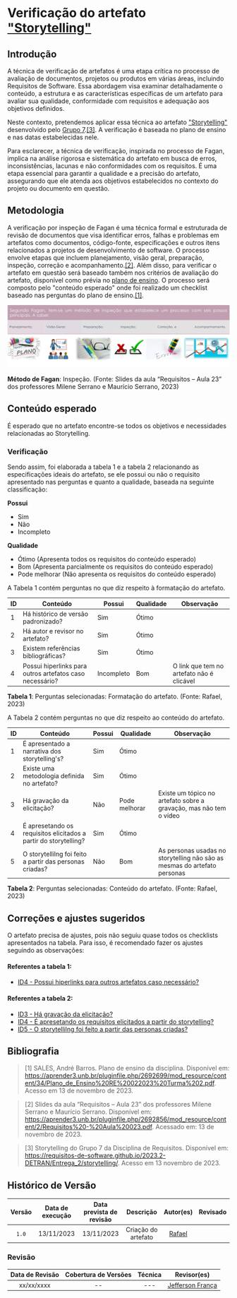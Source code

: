 # Verificação do artefato ["Storytelling"](https://requisitos-de-software.github.io/2023.2-DETRAN/Entrega_2/storytelling/)

## Introdução

A técnica de verificação de artefatos é uma etapa crítica no processo de avaliação de documentos, projetos ou produtos em várias áreas, incluindo Requisitos de Software. Essa abordagem visa examinar detalhadamente o conteúdo, a estrutura e as características específicas de um artefato para avaliar sua qualidade, conformidade com requisitos e adequação aos objetivos definidos.

Neste contexto, pretendemos aplicar essa técnica ao artefato ["Storytelling"](https://requisitos-de-software.github.io/2023.2-DETRAN/Entrega_2/storytelling/) desenvolvido pelo [Grupo 7](https://requisitos-de-software.github.io/2023.2-DETRAN/).<a id="a" href="#aa">[3]</a>. A verificação é baseada no plano de ensino e nas datas estabelecidas nele.

Para esclarecer, a técnica de verificação, inspirada no processo de Fagan, implica na análise rigorosa e sistemática do artefato em busca de erros, inconsistências, lacunas e não conformidades com os requisitos. É uma etapa essencial para garantir a qualidade e a precisão do artefato, assegurando que ele atenda aos objetivos estabelecidos no contexto do projeto ou documento em questão.

## Metodologia

A verificação por inspeção de Fagan é uma técnica formal e estruturada de revisão de documentos que visa identificar erros, falhas e problemas em artefatos como documentos, código-fonte, especificações e outros itens relacionados a projetos de desenvolvimento de software. O processo envolve etapas que incluem planejamento, visão geral, preparação, inspeção, correção e acompanhamento.<a id="a" href="#aa">[2]</a>. Além disso, para verificar o artefato em questão será baseado também nos critérios de avaliação do artefato, disponível como prévia no [plano de ensino](https://aprender3.unb.br/pluginfile.php/2692699/mod_resource/content/34/Plano_de_Ensino%20RE%20022023%20Turma%202.pdf).
O processo será composto pelo "conteúdo esperado" onde foi realizado um checklist baseado nas perguntas do plano de ensino.<a id="a" href="#aa">[1]</a>.

![Inspeção Fagan](../Fagan.png)

<b>Método de Fagan</b>: Inspeção. (Fonte: Slides da aula “Requisitos – Aula 23” dos professores Milene Serrano e Maurício Serrano, 2023)

## Conteúdo esperado

É esperado que no artefato encontre-se todos os objetivos e necessidades relacionadas ao Storytelling.

### Verificação

Sendo assim, foi elaborada a tabela 1 e a tabela 2 relacionando as especificações ideais do artefato, se ele possui ou não o requisito apresentado nas perguntas e quanto a qualidade, baseada na seguinte classificação:

**Possui**

- Sim
- Não
- Incompleto

**Qualidade**

- Ótimo (Apresenta todos os requisitos do conteúdo esperado)
- Bom (Apresenta parcialmente os requisitos do conteúdo esperado)
- Pode melhorar (Não apresenta os requisitos do conteúdo esperado)

A Tabela 1 contém perguntas no que diz respeito à formatação do artefato.

| ID  | Conteúdo                                                 | Possui     | Qualidade | Observação                                |
| --- | -------------------------------------------------------- | ---------- | --------- | ----------------------------------------- |
| 1   | Há histórico de versão padronizado?                      | Sim        | Ótimo     |                                           |
| 2   | Há autor e revisor no artefato?                          | Sim        | Ótimo     |                                           |
| 3   | Existem referências bibliográficas?                      | Sim        | Ótimo     |                                           |
| 4   | Possui hiperlinks para outros artefatos caso necessário? | Incompleto | Bom       | O link que tem no artefato não é clicável |

<b>Tabela 1</b>: Perguntas selecionadas: Formatação do artefato. (Fonte: Rafael, 2023)

A Tabela 2 contém perguntas no que diz respeito ao conteúdo do artefato.

| ID  | Conteúdo                                                         | Possui | Qualidade     | Observação                                                                |
| --- | ---------------------------------------------------------------- | ------ | ------------- | ------------------------------------------------------------------------- |
| 1   | É apresentado a narrativa dos storytelling's?                    | Sim    | Ótimo         |                                                                           |
| 2   | Existe uma metodologia definida no artefato?                     | Sim    | Ótimo         |                                                                           |
| 3   | Há gravação da elicitação?                                       | Não    | Pode melhorar | Existe um tópico no artefato sobre a gravação, mas não tem o vídeo         |
| 4   | É apresetando os requisitos elicitados a partir do storytelling? | Sim    | Ótimo         |                                                                           |
| 5   | O storytellilng foi feito a partir das personas criadas?         | Não    | Bom           | As personas usadas no storytelling não são as mesmas do artefato personas |

<b>Tabela 2</b>: Perguntas selecionadas: Conteúdo do artefato. (Fonte: Rafael, 2023)

## Correções e ajustes sugeridos

O artefato precisa de ajustes, pois não seguiu quase todos os checklists apresentados na tabela.
Para isso, é recomendado fazer os ajustes seguindo as observações:

#### Referentes a tabela 1:

- [ID4 - Possui hiperlinks para outros artefatos caso necessário?](#verificacao)

#### Referentes a tabela 2:

- [ID3 - Há gravação da elicitação?](#verificacao)
- [ID4 - É apresetando os requisitos elicitados a partir do storytelling?](#verificacao)
- [ID5 - O storytellilng foi feito a partir das personas criadas?](#verificacao)

## Bibliografia

> [1] SALES, André Barros. Plano de ensino da disciplina. Disponível em: https://aprender3.unb.br/pluginfile.php/2692699/mod_resource/content/34/Plano_de_Ensino%20RE%20022023%20Turma%202.pdf. Acesso em 13 de novembro de 2023.

> [2] Slides da aula “Requisitos – Aula 23” dos professores Milene Serrano e Maurício Serrano. Disponível em: https://aprender3.unb.br/pluginfile.php/2692856/mod_resource/content/2/Requisitos%20-%20Aula%20023.pdf. Acessado em: 13 de novembro de 2023.

> [3] Storytelling do Grupo 7 da Disciplina de Requisitos. Disponível em: <https://requisitos-de-software.github.io/2023.2-DETRAN/Entrega_2/storytelling/>. Acesso em 13 novembro de 2023.

## Histórico de Versão

| Versão | Data de execução | Data prevista de revisão |      Descrição      |               Autor(es)                | Revisado |
| :----: | :--------------: | :----------------------: | :-----------------: | :------------------------------------: | :------: |
| `1.0`  |    13/11/2023    |        13/11/2023        | Criação do artefato | [Rafael](https://github.com/Rafael-gc) |          |

### Revisão

| Data de Revisão | Cobertura de Versões | Técnica |                  Revisor(es)                  |
| :-------------: | :------------------: | :-----: | :-------------------------------------------: |
|   xx/xx/xxxx    |          --          |   ---   | [Jefferson França](https://github.com/Frans6) |
